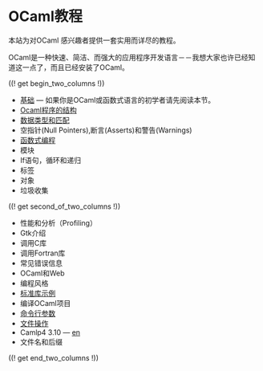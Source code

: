 <!-- ((! set title OCaml教程 !)) ((! set learn !)) -->
<!-- {{! input template/macros.mpp !}} -->

# OCaml教程

本站为对OCaml 感兴趣者提供一套实用而详尽的教程。

OCaml是一种快速、简洁、而强大的应用程序开发语言－－我想大家也许已经知道这一点了，而且已经安装了OCaml。

((! get begin_two_columns !))

* [基础](basics.zh.html) — 如果你是OCaml或函数式语言的初学者请先阅读本节。
* [Ocaml程序的结构](structure_of_ocaml_programs.zh.html)
* [数据类型和匹配](data_types_and_matching.zh.html)
* 空指针(Null Pointers),断言(Asserts)和警告(Warnings)
* [函数式编程](functional_programming.zh.html)
* 模块
* If语句，循环和递归
* 标签
* 对象
* 垃圾收集

((! get second_of_two_columns !))

* 性能和分析（Profiling）
* Gtk介绍
* 调用C库
* 调用Fortran库
* 常见错误信息
* OCaml和Web
* 编程风格
* [标准库示例](standard_library_examples.zh.html)
* 编译OCaml项目
* [命令行参数](command-line_arguments.zh.html)
* [文件操作](file_manipulation.zh.html)
* Camlp4 3.10 — [en](camlp4_3.10/index.html)
* 文件名和后缀

((! get end_two_columns !))
